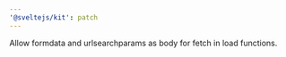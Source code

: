 ```yaml
---
'@sveltejs/kit': patch
---
```


Allow formdata and urlsearchparams as body for fetch in load functions.
